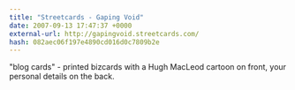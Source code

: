 ```yaml
---
title: "Streetcards - Gaping Void"
date: 2007-09-13 17:47:37 +0000
external-url: http://gapingvoid.streetcards.com/
hash: 082aec06f197e4890cd016d0c7809b2e
---
```


"blog cards" - printed bizcards with a Hugh MacLeod cartoon on front, your personal details on the back.
